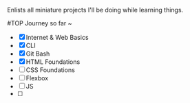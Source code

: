 Enlists all miniature projects I'll be doing while learning things.

#TOP Journey so far ~

- [x] Internet & Web Basics
- [x] CLI
- [x] Git Bash
- [x] HTML Foundations
- [ ] CSS Foundations
- [ ] Flexbox
- [ ] JS
- [ ] 
